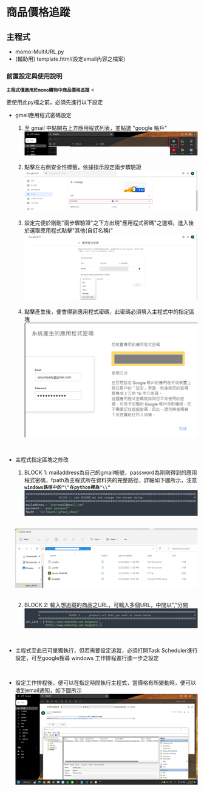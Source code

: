 # 商品價格追蹤

## 主程式

* momo-MultiURL.py
* (輔助用) template.html(設定email內容之檔案)

### 前置設定與使用說明

**`主程式僅適用於momo購物中商品價格追蹤`**
<

要使用此py檔之前，必須先進行以下設定

* gmail應用程式密碼設定
    1. 至 gmail 中點開右上方應用程式列表，並點選 "google 帳戶"
    ![df](docs/setting1-1.png)

    <br>

    2. 點擊左右側安全性標籤，依據指示設定兩步驟驗證
    ![df](docs/setting1-2.png)

    <br>

    3. 設定完便於剛剛"兩步驟驗證"之下方出現"應用程式密碼"之選項，進入後於選取應用程式點擊"其他(自訂名稱)"
    ![df](docs/setting1-3.png)

    <br>

    4. 點擊產生後，便會得到應用程式密碼，此密碼必須填入主程式中的指定區塊
    ![df](docs/setting1-4.png)

<br>

* 主程式指定區塊之修改
    1. BLOCK 1: mailaddress為自己的gmail帳號，password為剛剛得到的應用程式密碼，fpath為主程式所在資料夾的完整路徑，詳細如下圖所示，注意 **`windows路徑中的"\"在python裡為"\\"`**
    ![df](docs/BLOCK1.png)
    
    <br>
    
    ![df](docs/fpath.png)
    
    
    <br>
    

    2. BLOCK 2: 輸入想追蹤的商品之URL，可輸入多個URL，中間以","分開
    ![df](docs/BLOCK2.png)

<br>

* 主程式至此已可單獨執行，但若需要設定追蹤，必須打開Task Scheduler進行設定，可至google搜尋 windows 工作排程進行進一步之設定

<br>

* 設定工作排程後，便可以在指定時間執行主程式，當價格有所變動時，便可以收到email通知，如下圖所示
![df](docs/result.png)
